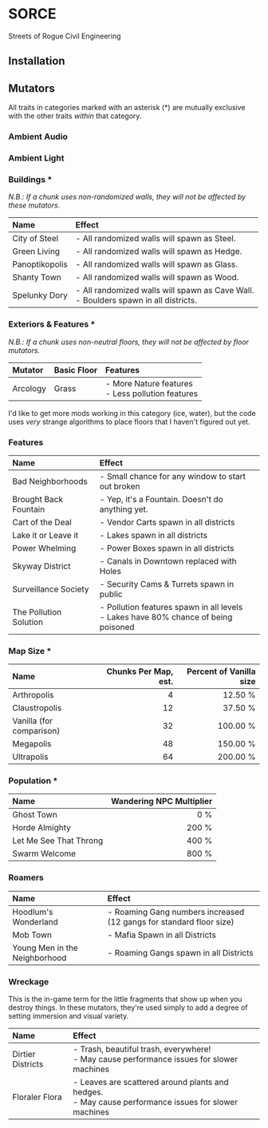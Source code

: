 # SORCE
Streets of Rogue Civil Engineering

## Installation



## Mutators

All traits in categories marked with an asterisk (*) are mutually exclusive with the other traits *within* that category.

###	Ambient Audio



###	Ambient Light



### Buildings *

*N.B.: If a chunk uses non-randomized walls, they will not be affected by these mutators.*

|Name                           |Effect|
|:------------------------------|:-----|
|City of Steel                  |- All randomized walls will spawn as Steel.
|Green Living                   |- All randomized walls will spawn as Hedge.
|Panoptikopolis                 |- All randomized walls will spawn as Glass.
|Shanty Town                    |- All randomized walls will spawn as Wood.
|Spelunky Dory                  |- All randomized walls will spawn as Cave Wall.<br>- Boulders spawn in all districts.

### Exteriors & Features *

*N.B.: If a chunk uses non-neutral floors, they will not be affected by floor mutators.*

|Mutator                    |Basic Floor            |Features|
|:--------------------------|:----------------------|:-------|
|Arcology		            |Grass                  |- More Nature features<br>- Less pollution features

I'd like to get more mods working in this category (ice, water), but the code uses *very* strange algorithms to place floors that I haven't figured out yet.

### Features

|Name                           |Effect |
|:------------------------------|:------|
|Bad Neighborhoods              |- Small chance for any window to start out broken
|Brought Back Fountain          |- Yep, it's a Fountain. Doesn't do anything yet.
|Cart of the Deal               |- Vendor Carts spawn in all districts
|Lake it or Leave it            |- Lakes spawn in all districts
|Power Whelming                 |- Power Boxes spawn in all districts
|Skyway District                |- Canals in Downtown replaced with Holes
|Surveillance Society           |- Security Cams & Turrets spawn in public
|The Pollution Solution         |- Pollution features spawn in all levels<br>- Lakes have 80% chance of being poisoned

### Map Size *

|Name                           |Chunks Per Map, est.   |Percent of Vanilla size    |
|:------------------------------|----------------------:|--------------------------:|
|Arthropolis	                |4                      |12.50 %                    |
|Claustropolis                  |12                     |37.50 %                    |
|Vanilla (for comparison)       |32                     |100.00 %                   |
|Megapolis                      |48                     |150.00 %                   |
|Ultrapolis                     |64                     |200.00 %                   |

### Population *

|Name                           |Wandering NPC Multiplier   |
|:------------------------------|--------------------------:|
|Ghost Town                     | 0 %
|Horde Almighty                 | 200 %
|Let Me See That Throng         | 400 %
|Swarm Welcome                  | 800 %

### Roamers

|Name                           |Effect|
|:------------------------------|:-----|
|Hoodlum's Wonderland           |- Roaming Gang numbers increased (12 gangs for standard floor size)
|Mob Town                       |- Mafia Spawn in all Districts
|Young Men in the Neighborhood  |- Roaming Gangs spawn in all Districts

###	Wreckage
This is the in-game term for the little fragments that show up when you destroy things. 
In these mutators, they're used simply to add a degree of setting immersion and visual variety.

|Name                           |Effect |
|:------------------------------|:------|
|Dirtier Districts				|- Trash, beautiful trash, everywhere!<br>- May cause performance issues for slower machines
|Floraler Flora					|- Leaves are scattered around plants and hedges.<br>- May cause performance issues for slower machines